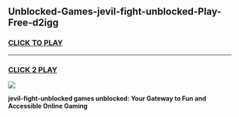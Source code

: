 
## Unblocked-Games-jevil-fight-unblocked-Play-Free-d2igg
<h3>
<a href="https://premium76.site?title=jevil-fight-unblocked&ref=18A1">CLICK TO PLAY</a></h3>
<hr>

<h3>
<a href="https://premium76.site?title=jevil-fight-unblocked&ref=18A1">CLICK 2 PLAY</a>
  
</h3>

<a href="https://premium76.site?title=jevil-fight-unblocked&ref=18A1"><img src="https://clearcache.store/games.png"></a>


**jevil-fight-unblocked games unblocked: Your Gateway to Fun and Accessible Online Gaming**
